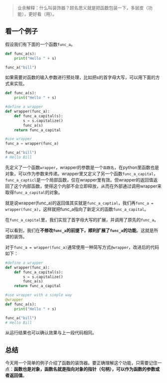 > 业余解释：什么叫装饰器？顾名思义就是把函数包装一下，多层皮（功能），更好看（用）。

## 看一个例子

假设我们有下面的一个函数`func_a`。

```python
def func_a(s):
    print("Hello " + s)

func_a("bill")
```

如果需要对函数的输入参数进行预处理，比如把s的首字母大写，可以用下面的方式来实现。

```python
def func_a(s):
    print("Hello " + s)

#define a wrapper
def wrapper(func_a):
    def func_a_capital(s):
        s = s.capitalize()
        func_a(s)
    return func_a_capital

#use wrapper
func_a = wrapper(func_a)

func_a("bill")
# Hello Bill
```

先定义了一个函数`wrapper`，wrapper的参数是一个`函数名`，在python里函数也是对象，可以作为参数来传递。wrapper里又定义了另一个函数`func_a_capital`，`func_a_capticl`是一个局部函数，仅在wrapper里有效。但wrapper的返回值返回了这个内部函数，使得这个内部不会立即释放，从而在外部通过调用wrapper来取得`func_a_capital`的对象。

就是说wrapper(func_a)的返回值其实就是`func_a_captial`，我们再`func_a = wrapper(func_a)`，这样就把func_a指向了新定义的函数`func_a_capital`。

在`func_a_capital`里，我们实现了首字母大写的扩展，并调用了原先的`func_a`。

可以看到，我们在**不修改`func_a`的前提下，顺利扩展了`func_a`的功能**。这就是所谓的装饰。

对于`func_a = wrapper(func_a)`通常使用一种简写方式`@wrapper`，改进后的代码如下：

```python
#define a wrapper
def wrapper(func_a):
    def func_a_capital(s):
        s = s.capitalize()
        func_a(s)
    return func_a_capital

#use wrapper with a simple way
@wrapper
def func_a(s):
    print("Hello " + s)

func_a("bill")
# Hello Bill
```

从运行结果也可以确认效果与上一段代码相同。

## 总结

今天用一个简单的例子介绍了函数的装饰器。要正确理解这个功能，只需要记住一点：**函数也是对象，函数名就是指向对象的指针（句柄），可以作为函数的参数或者返回值**。





